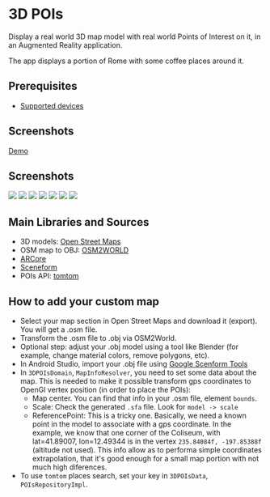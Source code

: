 # 3D POIs

Display a real world 3D map model with real world Points of Interest on it, in an Augmented Reality application.

The app displays a portion of Rome with some coffee places around it.

## Prerequisites ##

- [Supported devices](https://developers.google.com/ar/discover/supported-devices)

## Screenshots ##

[Demo](https://youtu.be/qkrsXoZnx-M)

## Screenshots ##

![](screenshots/3DPOIs01.jpg)
![](screenshots/3DPOIs02.jpg)
![](screenshots/3DPOIs03.jpg)
![](screenshots/3DPOIs04.jpg)
![](screenshots/3DPOIs05.jpg)
![](screenshots/3DPOIs06.jpg)
![](screenshots/3DPOIs07.jpg)

## Main Libraries and Sources ##

- 3D models: [Open Street Maps](https://www.openstreetmap.org/)
- OSM map to OBJ: [OSM2WORLD](http://osm2world.org/)
- [ARCore](https://developers.google.com/ar/discover/)
- [Sceneform](https://developers.google.com/ar/develop/java/sceneform/)
- POIs API: [tomtom](https://developer.tomtom.com/user/me/apps)

## How to add your custom map ##

- Select your map section in Open Street Maps and download it (export). You will get a .osm file.
- Transform the .osm file to .obj via OSM2World.
- Optional step: adjust your .obj model using a tool like Blender (for example, change material colors, remove polygons, etc).
- In Android Studio, import your .obj file using [Google Scenform Tools](https://developers.google.com/ar/develop/java/sceneform/import-assets)
- In `3DPOIsDomain`,  `MapInfoResolver`, you need to set some data about the map. This is needed
to make it possible transform gps coordinates to OpenGl vertex position (in order to place the POIs):
	- Map center. You can find that info in your .osm file, element `bounds`.
	- Scale: Check the generated `.sfa` file. Look for `model -> scale`
	- ReferencePoint: This is a tricky one. Basically, we need a known point in the model to
	associate with a gps coordinate. In the example, we know that one corner of the Coliseum,
	with lat=41.89007, lon=12.49344 is in the vertex `235.84084f, -197.85388f` (altitude not used). 
	This info allow as to performa simple coordinates extrapolation, that it's good enough for a small
	map portion with not much high diferences.
- To use `tomtom` places search, set your key in  `3DPOIsData`, `POIsRepositoryImpl`.